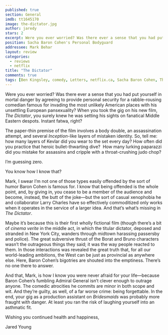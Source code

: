 ```yaml
---
published: true
section: General
imdb: tt1645170
image: the-dictator.jpg
author: jaredy
stars: 2
excerpt: Were you ever worried? Was there ever a sense that you had put yourself in mortal danger by agreeing to provide personal security for a rabble-rousing comedian famous for invading the most unlikely American places with his unsettling European pansexuality? When you took the gig on his new film, <em>The Dictator</em>, you surely knew he was setting his sights on fanatical Middle Eastern despots. Instant fatwa, right?
position: Sacha Baron Cohen's Personal Bodyguard
addressee: Mark Behar
layout: review
categories: 
  - reviews
  - netflix
title: "The Dictator"
comments: true
tags: [Ben Kingsley, comedy, Letters, netflix.ca, Sacha Baron Cohen, The Dictator]
---
```

<p>Were you ever worried? Was there ever a sense that you had put yourself in mortal danger by agreeing to provide personal security for a rabble-rousing comedian famous for invading the most unlikely American places with his unsettling European pansexuality? When you took the gig on his new film, <em>The Dictator</em>, you surely knew he was setting his sights on fanatical Middle Eastern despots. Instant fatwa, right?</p>
<p>The paper-thin premise of the film involves a body double, an assassination attempt, and several <em>Inception</em>-like layers of mistaken identity. So, tell me: how many layers of Kevlar did you wear to the set every day? How often did you practice that heroic bullet-thwarting dive? &nbsp;How many lurking paparazzi did you mistake for assassins and cripple with a throat-crushing judo chop?</p>
<p>I&rsquo;m guessing zero.</p>
<p>You know how I know that?</p>
<p>Mark, I swear I&rsquo;m not one of those types easily offended by the sort of humor Baron Cohen is famous for. I know that being offended is the whole point, and, by giving in, you cease to be a member of the audience and become, instead, the butt of the joke&mdash;but the sort of casual xenophobia he and collaborator Larry Charles have so effectively commoditized only works when it operates in the service of a larger idea. And that&rsquo;s what&rsquo;s missing in <em>The Dictator</em>.</p>
<p>Maybe it&rsquo;s because this is their first wholly fictional film (though there&rsquo;s a bit of <em>cinema verite</em> in the middle act, in which the titular dictator, deposed and stranded in New York City, wanders through midtown harassing passersby and police). The great subversive thrust of the Borat and Bruno characters wasn&rsquo;t the outrageous things they said; it was the way people reacted to them. In those interactions was revealed the great truth that, for all our world-leading ambitions, the West can be just as provincial as anywhere else.&nbsp;Here, Baron Cohen&rsquo;s bigotries are shouted into the emptiness. There&rsquo;s no one there to answer.</p>
<p>And that, Mark, is how I know you were never afraid for your life&mdash;because Baron Cohen&rsquo;s fumbling Admiral General isn&rsquo;t clever enough to outrage anyone. The comedic atrocities he commits are minor in both scope and wit. And they&rsquo;re guilty, as well, of a far worse crime: being forgettable. In the end, your gig as a production assistant on <em>Bridesmaids</em> was probably more fraught with danger. At least you ran the risk of laughing yourself into an asthmatic fit.</p>
<p>Wishing you continued health and happiness,</p>
<p>Jared Young</p>